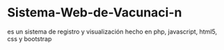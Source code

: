 # Sistema-Web-de-Vacunaci-n
es un sistema de registro y visualización hecho en php, javascript, html5, css y bootstrap
